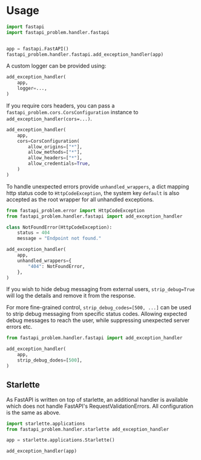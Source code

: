 # Usage

```python
import fastapi
import fastapi_problem.handler.fastapi


app = fastapi.FastAPI()
fastapi_problem.handler.fastapi.add_exception_handler(app)
```

A custom logger can be provided using:

```python
add_exception_handler(
    app,
    logger=...,
)
```

If you require cors headers, you can pass a `fastapi_problem.cors.CorsConfiguration`
instance to `add_exception_handler(cors=...)`.

```python
add_exception_handler(
    app,
    cors=CorsConfiguration(
        allow_origins=["*"],
        allow_methods=["*"],
        allow_headers=["*"],
        allow_credentials=True,
    )
)
```

To handle unexpected errors provide `unhandled_wrappers`, a dict mapping http
status code to `HttpCodeException`, the system key `default` is also accepted
as the root wrapper for all unhandled exceptions.

```python
from fastapi_problem.error import HttpCodeException
from fastapi_problem.handler.fastapi import add_exception_handler

class NotFoundError(HttpCodeException):
    status = 404
    message = "Endpoint not found."

add_exception_handler(
    app,
    unhandled_wrappers={
        "404": NotFoundError,
    },
)
```

If you wish to hide debug messaging from external users, `strip_debug=True`
will log the details and remove it from the response.

For more fine-grained control, `strip_debug_codes=[500, ...]` can be used to
strip debug messaging from specific status codes. Allowing expected debug
messages to reach the user, while suppressing unexpected server errors etc.

```python
from fastapi_problem.handler.fastapi import add_exception_handler

add_exception_handler(
    app,
    strip_debug_dodes=[500],
)
```

## Starlette

As FastAPI is written on top of starlette, an additional handler is available
which does not handle FastAPI's RequestValidationErrors. All configuration is
the same as above.

```python
import starlette.applications
from fastapi_problem.handler.starlette add_exception_handler

app = starlette.applications.Starlette()

add_exception_handler(app)
```
